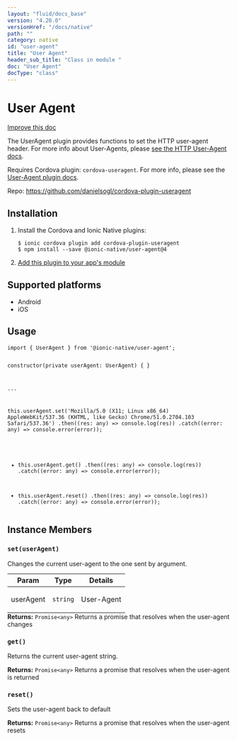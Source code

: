 ```yaml
---
layout: "fluid/docs_base"
version: "4.20.0"
versionHref: "/docs/native"
path: ""
category: native
id: "user-agent"
title: "User Agent"
header_sub_title: "Class in module "
doc: "User Agent"
docType: "class"
---
```


<h1 class="api-title">User Agent</h1>

<a class="improve-v2-docs" href="http://github.com/ionic-team/ionic-native/edit/master/src/@ionic-native/plugins/user-agent/index.ts#L1">
  Improve this doc
</a>







<p>The UserAgent plugin provides functions to set the HTTP  user-agent header. For more info about User-Agents, please <a href="https://developer.mozilla.org/en-US/docs/Web/HTTP/Headers/User-Agent">see the HTTP User-Agent docs</a>.</p>
<p>Requires Cordova plugin: <code>cordova-useragent</code>. For more info, please see the <a href="https://github.com/LouisT/cordova-useragent">User-Agent plugin docs</a>.</p>


<p>Repo:
  <a href="https://github.com/danielsogl/cordova-plugin-useragent">
    https://github.com/danielsogl/cordova-plugin-useragent
  </a>
</p>


<h2><a class="anchor" name="installation" href="#installation"></a>Installation</h2>
<ol class="installation">
  <li>Install the Cordova and Ionic Native plugins:<br>
    <pre><code class="nohighlight">$ ionic cordova plugin add cordova-plugin-useragent
$ npm install --save @ionic-native/user-agent@4
</code></pre>
  </li>
  <li><a href="https://ionicframework.com/docs/native/#Add_Plugins_to_Your_App_Module">Add this plugin to your app's module</a></li>
</ol>



<h2><a class="anchor" name="platforms" href="#platforms"></a>Supported platforms</h2>
<ul>
  <li>Android</li><li>iOS</li>
</ul>






<h2><a class="anchor" name="usage" href="#usage"></a>Usage</h2>
<pre><code class="lang-typescript">import { UserAgent } from &#39;@ionic-native/user-agent&#39;;


constructor(private userAgent: UserAgent) { }

...


this.userAgent.set(&#39;Mozilla/5.0 (X11; Linux x86_64) AppleWebKit/537.36 (KHTML, like Gecko) Chrome/51.0.2704.103 Safari/537.36&#39;)
  .then((res: any) =&gt; console.log(res))
  .catch((error: any) =&gt; console.error(error));

* this.userAgent.get()
  .then((res: any) =&gt; console.log(res))
  .catch((error: any) =&gt; console.error(error));

* this.userAgent.reset()
  .then((res: any) =&gt; console.log(res))
  .catch((error: any) =&gt; console.error(error));
</code></pre>








<h2><a class="anchor" name="instance-members" href="#instance-members"></a>Instance Members</h2>
<h3><a class="anchor" name="set" href="#set"></a><code>set(userAgent)</code></h3>


Changes the current user-agent to the one sent by argument.
<table class="table param-table" style="margin:0;">
  <thead>
  <tr>
    <th>Param</th>
    <th>Type</th>
    <th>Details</th>
  </tr>
  </thead>
  <tbody>
  <tr>
    <td>
      userAgent</td>
    <td>
      <code>string</code>
    </td>
    <td>
      <p>User-Agent</p>
</td>
  </tr>
  </tbody>
</table>

<div class="return-value" markdown="1">
  <i class="icon ion-arrow-return-left"></i>
  <b>Returns:</b> <code>Promise&lt;any&gt;</code> Returns a promise that resolves when the user-agent changes
</div><h3><a class="anchor" name="get" href="#get"></a><code>get()</code></h3>


Returns the current user-agent string.


<div class="return-value" markdown="1">
  <i class="icon ion-arrow-return-left"></i>
  <b>Returns:</b> <code>Promise&lt;any&gt;</code> Returns a promise that resolves when the user-agent is returned
</div><h3><a class="anchor" name="reset" href="#reset"></a><code>reset()</code></h3>


Sets the user-agent back to default


<div class="return-value" markdown="1">
  <i class="icon ion-arrow-return-left"></i>
  <b>Returns:</b> <code>Promise&lt;any&gt;</code> Returns a promise that resolves when the user-agent resets
</div>





